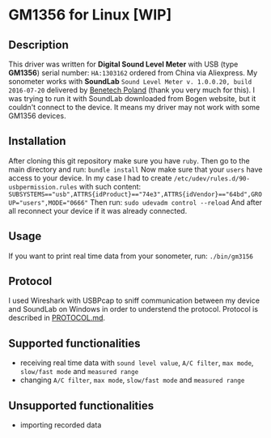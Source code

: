 # GM1356 for Linux [WIP]

## Description
This driver was written for **Digital Sound Level Meter** with USB (type **GM1356**) serial number: `HA:1303162` ordered from China via Aliexpress. My sonometer works with **SoundLab** `Sound Level Meter v. 1.0.0.20, build 2016-07-20` delivered by [Benetech Poland](https://benetech-poland.pl/) (thank you very much for this). I was trying to run it with SoundLab downloaded from Bogen website, but it couldn't connect to the device. It means my driver may not work with some GM1356 devices.

## Installation
After cloning this git repository make sure you have `ruby`. Then go to the main directory and run:
```bundle install```
Now make sure that your `users` have access to your device. In my case I had to create `/etc/udev/rules.d/90-usbpermission.rules` with such content:
```SUBSYSTEMS=="usb",ATTRS{idProduct}=="74e3",ATTRS{idVendor}=="64bd",GROUP="users",MODE="0666"```
Then run:
```sudo udevadm control --reload```
And after all reconnect your device if it was already connected.

## Usage
If you want to print real time data from your sonometer, run:
```./bin/gm3156```

## Protocol
I used Wireshark with USBPcap to sniff communication between my device and SoundLab on Windows in order to understend the protocol. Protocol is described in [PROTOCOL.md](PROTOCOL.md).

## Supported functionalities
* receiving real time data with `sound level value`, `A/C filter`, `max mode`, `slow/fast mode` and `measured range`
* changing `A/C filter`, `max mode`, `slow/fast mode` and `measured range`

## Unsupported functionalities
* importing recorded data
